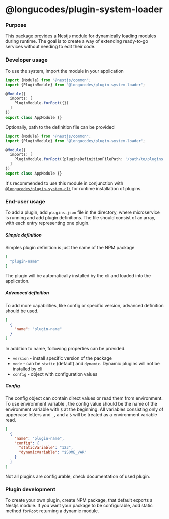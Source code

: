 # @longucodes/plugin-system-loader

### Purpose

This package provides a Nestjs module for dynamically loading modules during runtime. The goal is to create a way of extending ready-to-go services without needing to edit their code.

### Developer usage

To use the system, import the module in your application

```typescript
import {Module} from "@nestjs/common";
import {PluginModule} from "@longucodes/plugin-system-loader";

@Module({
  imports: [
    PluginModule.forRoot({})
  ]
})
export class AppModule {}
```

Optionally, path to the definition file can be provided
```typescript
import {Module} from "@nestjs/common";
import {PluginModule} from "@longucodes/plugin-system-loader";

@Module({
  imports: [
    PluginModule.forRoot({pluginsDefinitionFilePath: '/path/to/plugins.json'})
  ]
})
export class AppModule {}
```

It's recommended to use this module in conjunction with [`@longucodes/plugin-system-cli`](../plugin-system-cli/README.md) for runtime installation of plugins.

### End-user usage

To add a plugin, add `plugins.json` file in the directory, where microservice is running and add plugin definitions.
The file should consist of an array, with each entry representing one plugin.

##### Simple definition

Simples plugin definition is just the name of the NPM package
```json
[
  "plugin-name"
]
```

The plugin will be automatically installed by the cli and  loaded into the application.

##### Advanced definition

To add more capabilities, like config or specific version, advanced definition should be used.
```json
[
  {
    "name": "plugin-name"
  }
]
```

In addition to name, following properties can be provided.

- `version` - install specific version of the package
- `mode` - can be `static` (default) and `dynamic`. Dynamic plugins will not be installed by cli
- `config` - object with configuration values

##### Config

The config object can contain direct values or read them from environment.
To use environment variable , the config value should be the name of the environment variable with `$` at the beginning.
All variables consisting only of uppercase letters and `_`, and a `$` will be treated as a environment variable read.
```json
[
  {
    "name": "plugin-name",
    "config": {
      "staticVariable": "123",
      "dynamicVariable": "$SOME_VAR"
    }
  }
]
```
Not all plugins are configurable, check documentation of used plugin.

### Plugin development

To create your own plugin, create NPM package, that default exports a Nestjs module.
If you want your package to be configurable, add static method `forRoot` returning a dynamic module.





